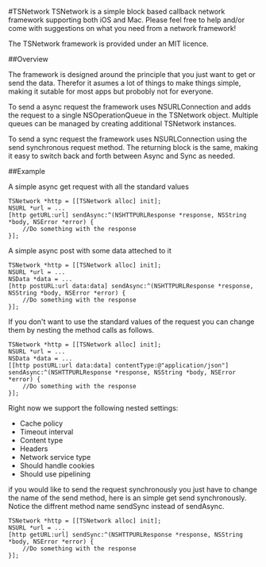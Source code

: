 #TSNetwork
TSNetwork is a simple block based callback network framework supporting both iOS and Mac. Please feel free to help and/or come with suggestions on what you need from a network framework!

The TSNetwork framework is provided under an MIT licence. 

##Overview

The framework is designed around the principle that you just want to get or send the data. Therefor it asumes a lot of things to make things simple, making it sutable for most apps but probobly not for everyone.  

To send a async request the framework uses NSURLConnection and adds the request to a single NSOperationQueue in the TSNetwork object. Multiple queues can be managed by creating additional TSNetwork instances.

To send a sync request the framework uses NSURLConnection using the send synchronous request method. The returning block is the same, making it easy to switch back and forth between Async and Sync as needed.



##Example

A simple async get request with all the standard values

	TSNetwork *http = [[TSNetwork alloc] init];
	NSURL *url = ...
	[http getURL:url] sendAsync:^(NSHTTPURLResponse *response, NSString *body, NSError *error) { 
		//Do something with the response
	}]; 

A simple async post with some data atteched to it

	TSNetwork *http = [[TSNetwork alloc] init];
	NSURL *url = ...
	NSData *data = ...
	[http postURL:url data:data] sendAsync:^(NSHTTPURLResponse *response, NSString *body, NSError *error) { 
		//Do something with the response
	}];

If you don't want to use the standard values of the request you can change them by nesting the method calls as follows.

	TSNetwork *http = [[TSNetwork alloc] init];
	NSURL *url = ...
	NSData *data = ...
	[[http postURL:url data:data] contentType:@"application/json"] sendAsync:^(NSHTTPURLResponse *response, NSString *body, NSError *error) { 
		//Do something with the response
	}];

Right now we support the following nested settings:

* Cache policy
* Timeout interval
* Content type
* Headers
* Network service type
* Should handle cookies
* Should use pipelining

if you would like to send the request synchronously you just have to change the name of the send method, here is an simple get send synchronously. Notice the diffrent method name sendSync instead of sendAsync.

	TSNetwork *http = [[TSNetwork alloc] init];
	NSURL *url = ...
	[http getURL:url] sendSync:^(NSHTTPURLResponse *response, NSString *body, NSError *error) { 
		//Do something with the response
	}];

